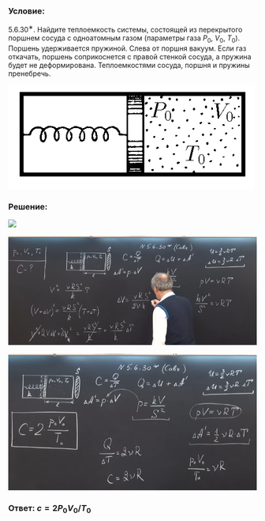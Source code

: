 ###  Условие: 

$5.6.30^{∗}.$ Найдите теплоемкость системы, состоящей из перекрытого поршнем сосуда с одноатомным газом (параметры газа $P_0$, $V_0$, $T_0$). Поршень удерживается пружиной. Слева от поршня вакуум. Если газ откачать, поршень соприкоснется с правой стенкой сосуда, а пружина будет не деформирована. Теплоемкостями сосуда, поршня и пружины пренебречь. 

![К задаче $5.6.30$|499x211, 45%](../../img/5.6.30/5.6.30.png)

###  Решение: 

![](https://www.youtube.com/embed/x6Nd9iGZ6pQ) 

![|835x366, 67%](../../img/5.6.30/01.png) 

![|643x354, 67%](../../img/5.6.30/02.png) 

###  Ответ: $c = 2P_0V_0/T_0$ 
